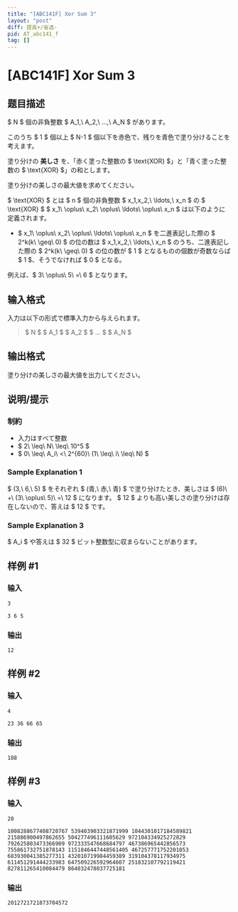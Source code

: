 ```yaml
---
title: "[ABC141F] Xor Sum 3"
layout: "post"
diff: 提高+/省选-
pid: AT_abc141_f
tag: []
---
```


# [ABC141F] Xor Sum 3

## 题目描述

[problemUrl]: https://atcoder.jp/contests/abc141/tasks/abc141_f

$ N $ 個の非負整数 $ A_1,\ A_2,\ ...,\ A_N $ があります。

このうち $ 1 $ 個以上 $ N-1 $ 個以下を赤色で、残りを青色で塗り分けることを考えます。

塗り分けの **美しさ** を、「赤く塗った整数の $ \text{XOR} $」と「青く塗った整数の $ \text{XOR} $」の和とします。

塗り分けの美しさの最大値を求めてください。

 $ \text{XOR} $ とは $ n $ 個の非負整数 $ x_1,x_2,\ \ldots,\ x_n $ の $ \text{XOR} $ $ x_1\ \oplus\ x_2\ \oplus\ \ldots\ \oplus\ x_n $ は以下のように定義されます。

- $ x_1\ \oplus\ x_2\ \oplus\ \ldots\ \oplus\ x_n $ を二進表記した際の $ 2^k(k\ \geq\ 0) $ の位の数は $ x_1,x_2,\ \ldots,\ x_n $ のうち、二進表記した際の $ 2^k(k\ \geq\ 0) $ の位の数が $ 1 $ となるものの個数が奇数ならば $ 1 $、そうでなければ $ 0 $ となる。
 
 例えば、$ 3\ \oplus\ 5\ =\ 6 $ となります。

## 输入格式

入力は以下の形式で標準入力から与えられます。

> $ N $ $ A_1 $ $ A_2 $ $ ... $ $ A_N $

## 输出格式

塗り分けの美しさの最大値を出力してください。

## 说明/提示

### 制約

- 入力はすべて整数
- $ 2\ \leq\ N\ \leq\ 10^5 $
- $ 0\ \leq\ A_i\ <\ 2^{60}\ (1\ \leq\ i\ \leq\ N) $

### Sample Explanation 1

$ (3,\ 6,\ 5) $ をそれぞれ $ (青,\ 赤,\ 青) $ で塗り分けたとき、美しさは $ (6)\ +\ (3\ \oplus\ 5)\ =\ 12 $ になります。 $ 12 $ よりも高い美しさの塗り分けは存在しないので、答えは $ 12 $ です。

### Sample Explanation 3

$ A_i $ や答えは $ 32 $ ビット整数型に収まらないことがあります。

## 样例 #1

### 输入

```
3
3 6 5
```

### 输出

```
12
```

## 样例 #2

### 输入

```
4
23 36 66 65
```

### 输出

```
188
```

## 样例 #3

### 输入

```
20
1008288677408720767 539403903321871999 1044301017184589821 215886900497862655 504277496111605629 972104334925272829 792625803473366909 972333547668684797 467386965442856573 755861732751878143 1151846447448561405 467257771752201853 683930041385277311 432010719984459389 319104378117934975 611451291444233983 647509226592964607 251832107792119421 827811265410084479 864032478037725181
```

### 输出

```
2012721721873704572
```

